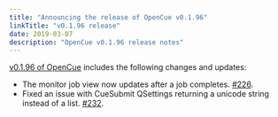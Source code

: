 ```yaml
---
title: "Announcing the release of OpenCue v0.1.96"
linkTitle: "v0.1.96 release"
date: 2019-03-07
description: "OpenCue v0.1.96 release notes"
---
```


[v0.1.96 of OpenCue](https://github.com/AcademySoftwareFoundation/OpenCue/releases/tag/v0.1.96)
includes the following changes and updates:

*   The monitor job view now updates after a job completes.
    [#226](https://github.com/AcademySoftwareFoundation/OpenCue/pull/226).
*   Fixed an issue with CueSubmit QSettings returning a
    unicode string instead of a list.
    [#232](https://github.com/AcademySoftwareFoundation/OpenCue/pull/232).
